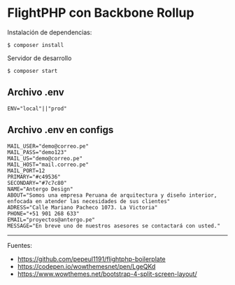 # FlightPHP con Backbone Rollup

Instalación de dependencias:

    $ composer install

Servidor de desarrollo

    $ composer start

## Archivo .env

    ENV="local"||"prod"

## Archivo .env en configs

    MAIL_USER="demo@correo.pe"
    MAIL_PASS="demo123"
    MAIL_US="demo@correo.pe"
    MAIL_HOST="mail.correo.pe"
    MAIL_PORT=12
    PRIMARY="#c49536"
    SECONDARY="#7c7c80"
    NAME="Antergo Design"
    ABOUT="Somos una empresa Peruana de arquitectura y diseño interior, enfocada en atender las necesidades de sus clientes"
    ADRESS="Calle Mariano Pacheco 1073. La Victoria"
    PHONE="+51 901 268 633"
    EMAIL="proyectos@antergo.pe"
    MESSAGE="En breve uno de nuestros asesores se contactará con usted."

---

Fuentes:

+ https://github.com/pepeul1191/flightphp-boilerplate
+ https://codepen.io/wowthemesnet/pen/LgeQKd
+ https://www.wowthemes.net/bootstrap-4-split-screen-layout/